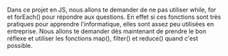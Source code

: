 Dans ce projet en JS, nous allons te demander de ne pas utiliser while, for et forEach() pour répondre aux questions.
En effet si ces fonctions sont très pratiques pour apprendre l'informatique, elles sont assez peu utilisées en entreprise.
Nous allons te demander dès maintenant de prendre le bon réflexe et utiliser les fonctions map(), filter() et reduce() quand c'est possible.

